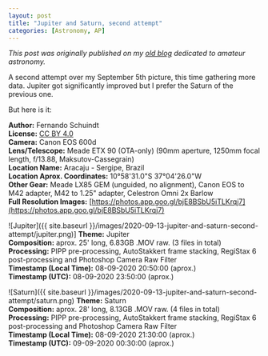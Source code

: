 ```yaml
---
layout: post
title: "Jupiter and Saturn, second attempt"
categories: [Astronomy, AP]
---
```


*This post was originally published on my [old blog](https://boredprogrammer.postach.io/post/jupiter-and-saturn-second-attempt) dedicated to amateur astronomy.*

A second attempt over my September 5th picture, this time gathering more data. Jupiter got significantly improved but I prefer the Saturn of the previous one.

But here is it:

**Author:** Fernando Schuindt  
**License:** [CC BY 4.0](https://creativecommons.org/licenses/by/4.0/)  
**Camera:** Canon EOS 600d  
**Lens/Telescope:** Meade ETX 90 (OTA-only) (90mm aperture, 1250mm focal length, f/13.88, Maksutov-Cassegrain)  
**Location Name:** Aracaju - Sergipe, Brazil  
**Location Aprox. Coordinates:** 10°58'31.0"S 37°04'26.0"W  
**Other Gear:**  Meade LX85 GEM (unguided, no alignment), Canon EOS to M42 adapter, M42 to 1.25" adapter, Celestron Omni 2x Barlow  
**Full Resolution Images:** [https://photos.app.goo.gl/bjE8BSbU5iTLKrqj7](https://photos.app.goo.gl/bjE8BSbU5iTLKrqj7)  

![Jupiter]({{ site.baseurl }}/images/2020-09-13-jupiter-and-saturn-second-attempt/jupiter.png)]
**Theme:** Jupiter  
**Composition:** aprox. 25' long, 6.83GB .MOV raw. (3 files in total)  
**Processing:** PIPP pre-processing, AutoStakkert frame stacking, RegiStax 6 post-processing and Photoshop Camera Raw Filter  
**Timestamp (Local Time):** 08-09-2020 20:50:00 (aprox.)  
**Timestamp (UTC):** 08-09-2020 23:50:00 (aprox.)  

![Saturn]({{ site.baseurl }}/images/2020-09-13-jupiter-and-saturn-second-attempt/saturn.png)
**Theme:** Saturn  
**Composition:** aprox. 28' long, 8.13GB .MOV raw. (4 files in total)  
**Processing:** PIPP pre-processing, AutoStakkert frame stacking, RegiStax 6 post-processing and Photoshop Camera Raw Filter  
**Timestamp (Local Time):** 08-09-2020 21:30:00 (aprox.)  
**Timestamp (UTC):** 09-09-2020 00:30:00 (aprox.)  
